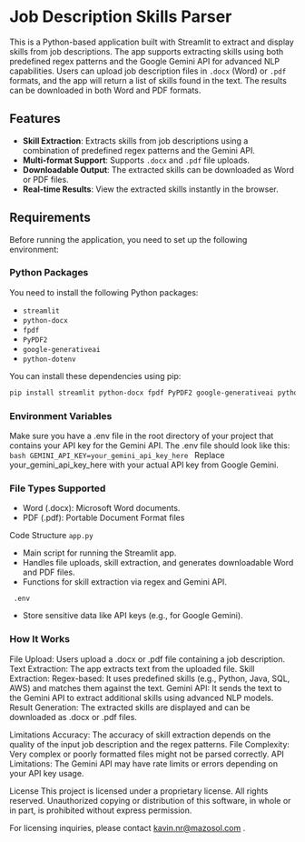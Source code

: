 # Job Description Skills Parser

This is a Python-based application built with Streamlit to extract and display skills from job descriptions. The app supports extracting skills using both predefined regex patterns and the Google Gemini API for advanced NLP capabilities. Users can upload job description files in `.docx` (Word) or `.pdf` formats, and the app will return a list of skills found in the text. The results can be downloaded in both Word and PDF formats.

## Features

- **Skill Extraction**: Extracts skills from job descriptions using a combination of predefined regex patterns and the Gemini API.
- **Multi-format Support**: Supports `.docx` and `.pdf` file uploads.
- **Downloadable Output**: The extracted skills can be downloaded as Word or PDF files.
- **Real-time Results**: View the extracted skills instantly in the browser.

## Requirements

Before running the application, you need to set up the following environment:

### Python Packages
You need to install the following Python packages:

- `streamlit`
- `python-docx`
- `fpdf`
- `PyPDF2`
- `google-generativeai`
- `python-dotenv`

You can install these dependencies using pip:

```bash
pip install streamlit python-docx fpdf PyPDF2 google-generativeai python-dotenv
```

### Environment Variables
Make sure you have a .env file in the root directory of your project that contains your API key for the Gemini API. The .env file should look like this:
```bash GEMINI_API_KEY=your_gemini_api_key_here ```
Replace your_gemini_api_key_here with your actual API key from Google Gemini.

### File Types Supported
- Word (.docx): Microsoft Word documents.
- PDF (.pdf): Portable Document Format files

Code Structure
```app.py```
- Main script for running the Streamlit app.
- Handles file uploads, skill extraction, and generates downloadable Word and PDF files.
- Functions for skill extraction via regex and Gemini API.
  
``` .env```
- Store sensitive data like API keys (e.g., for Google Gemini).

### How It Works
File Upload: Users upload a .docx or .pdf file containing a job description.
Text Extraction: The app extracts text from the uploaded file.
Skill Extraction:
Regex-based: It uses predefined skills (e.g., Python, Java, SQL, AWS) and matches them against the text.
Gemini API: It sends the text to the Gemini API to extract additional skills using advanced NLP models.
Result Generation: The extracted skills are displayed and can be downloaded as .docx or .pdf files.


Limitations
Accuracy: The accuracy of skill extraction depends on the quality of the input job description and the regex patterns.
File Complexity: Very complex or poorly formatted files might not be parsed correctly.
API Limitations: The Gemini API may have rate limits or errors depending on your API key usage.

License
This project is licensed under a proprietary license. All rights reserved. Unauthorized copying or distribution of this software, in whole or in part, is prohibited without express permission.

For licensing inquiries, please contact kavin.nr@mazosol.com . 
